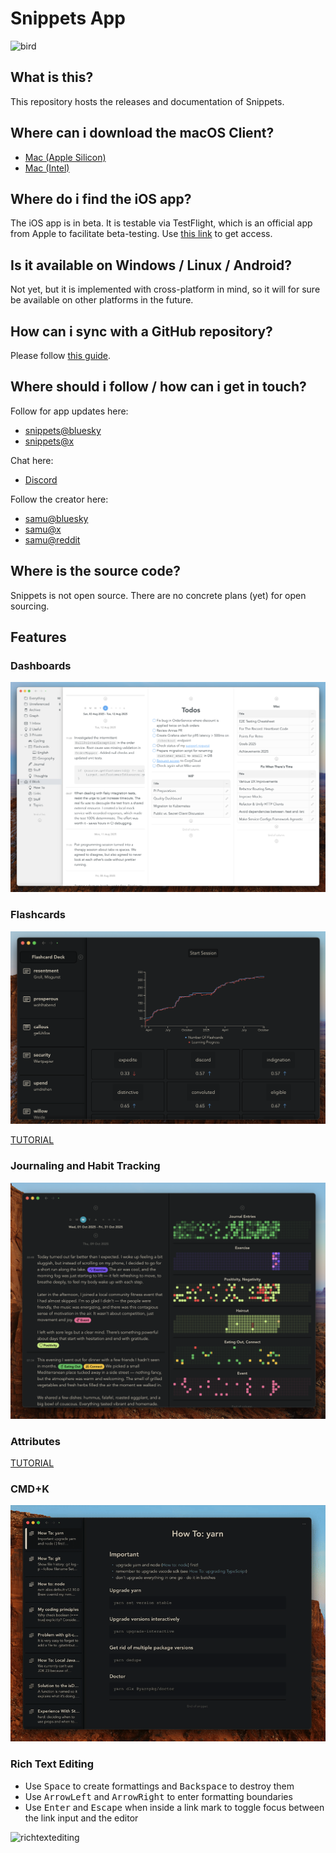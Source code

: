 # Snippets App

![bird](images/bird.png)

## What is this?

This repository hosts the releases and documentation of Snippets.

## Where can i download the macOS Client?

- [Mac (Apple Silicon)](https://github.com/samu/snippets/releases/download/v0.12.0/Snippets-0.12.0-arm64.dmg)
- [Mac (Intel)](https://github.com/samu/snippets/releases/download/v0.12.0/Snippets-0.12.0-x64.dmg)

## Where do i find the iOS app?

The iOS app is in beta. It is testable via TestFlight, which is an official app from Apple to facilitate beta-testing. Use [this link](https://testflight.apple.com/join/3wpgBj2Z) to get access.

## Is it available on Windows / Linux / Android?

Not yet, but it is implemented with cross-platform in mind, so it will for sure be available on other platforms in the future.

## How can i sync with a GitHub repository?

Please follow [this guide](GITHUB.md).

## Where should i follow / how can i get in touch?

Follow for app updates here:

- [snippets@bluesky](https://bsky.app/profile/snippets.ch)
- [snippets@x](https://x.com/snippetsHQ)

Chat here:

- [Discord](https://discord.gg/CWuenNJcpy)

Follow the creator here:

- [samu@bluesky](https://bsky.app/profile/samu.codes)
- [samu@x](https://x.com/samucodes)
- [samu@reddit](https://www.reddit.com/user/samu-codes/)

## Where is the source code?

Snippets is not open source. There are no concrete plans (yet) for open sourcing.

## Features

### Dashboards

![dashboards](images/dashboards.png)

### Flashcards

![flashcards](images/flashcards.png)

[TUTORIAL](FLASHCARDS.md)

### Journaling and Habit Tracking

![journaling-and-habit-tracking](images/journaling-and-habit-tracking.png)

### Attributes

[TUTORIAL](ATTRIBUTES.md)

### CMD+K

![cmdk](images/cmdk.gif)

### Rich Text Editing

- Use <kbd>Space</kbd> to create formattings and <kbd>Backspace</kbd> to destroy them
- Use <kbd>ArrowLeft</kbd> and <kbd>ArrowRight</kbd> to enter formatting boundaries
- Use <kbd>Enter</kbd> and <kbd>Escape</kbd> when inside a link mark to toggle focus between the link input and the editor

![richtextediting](images/richtextediting.gif)
